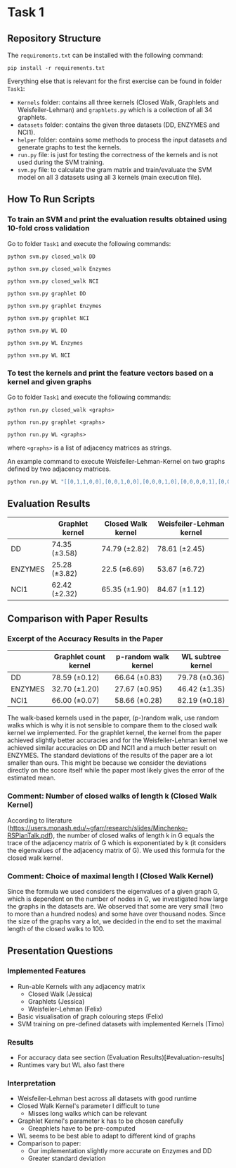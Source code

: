 # Task 1

## Repository Structure

The ```requirements.txt``` can be installed with the following command:

```pip install -r requirements.txt```

Everything else that is relevant for the first exercise can be found in folder ```Task1```:

* ```Kernels``` folder: contains all three kernels (Closed Walk, Graphlets and Weisfeiler-Lehman) and ```graphlets.py``` which is a collection of all 34 graphlets.
* ```datasets``` folder: contains the given three datasets (DD, ENZYMES and NCI1).
* ```helper``` folder: contains some methods to process the input datasets and generate graphs to test the kernels.
* ```run.py``` file: is just for testing the correctness of the kernels and is not used during the SVM training.
* ```svm.py``` file: to calculate the gram matrix and train/evaluate the SVM model on all 3 datasets using all 3 kernels (main execution file).

## How To Run Scripts

### To train an SVM and print the evaluation results obtained using 10-fold cross validation

Go to folder ```Task1``` and execute the following commands:

```python svm.py closed_walk DD``` 

```python svm.py closed_walk Enzymes```

```python svm.py closed_walk NCI```

```python svm.py graphlet DD```

```python svm.py graphlet Enzymes```

```python svm.py graphlet NCI```

```python svm.py WL DD```

```python svm.py WL Enzymes```

```python svm.py WL NCI```

### To test the kernels and print the feature vectors based on a kernel and given graphs
Go to folder ```Task1``` and execute the following commands:

```python run.py closed_walk <graphs>```

```python run.py graphlet <graphs>```

```python run.py WL <graphs>```

 where ```<graphs>``` is a list of adjacency matrices as strings.

An example command to execute Weisfeiler-Lehman-Kernel on two graphs defined by two adjacency matrices.

```bash
python run.py WL "[[0,1,1,0,0],[0,0,1,0,0],[0,0,0,1,0],[0,0,0,0,1],[0,0,0,0,0]]" "[[0,1,1,0,0],[0,1,1,1,0],[0,0,0,1,0],[0,0,0,0,1],[0,0,0,0,0]]"
```

## Evaluation Results

|         | Graphlet kernel | Closed Walk kernel | Weisfeiler-Lehman kernel |
|---------|-----------------|--------------------|--------------------------|
| DD      | 74.35 (±3.58)   | 74.79 (±2.82)      | 78.61 (±2.45)            |
| ENZYMES | 25.28 (±3.82)   | 22.5 (±6.69)       | 53.67 (±6.72)            |
| NCI1    | 62.42 (±2.32)   | 65.35 (±1.90)      | 84.67 (±1.12)            |

## Comparison with Paper Results

### Excerpt of the Accuracy Results in the Paper
|         | Graphlet count kernel | p-random walk kernel | WL subtree  kernel  |
|---------|----------------|---------------|---------------|
| DD      | 78.59 (±0.12)  | 66.64 (±0.83) | 79.78 (±0.36) |
| ENZYMES | 32.70 (±1.20)  | 27.67 (±0.95) | 46.42 (±1.35) |
| NCI1    | 66.00 (±0.07)  | 58.66 (±0.28) | 82.19 (±0.18) |

The walk-based kernels used in the paper, (p-)random walk, use random walks which is why it is not sensible to compare them to the closed walk kernel we implemented. For the graphlet kernel, the kernel from the paper achieved slightly better accuracies and for the Weisfeiler-Lehman kernel we achieved similar accuracies on DD and NCI1 and a much better result on ENZYMES. The standard deviations of the results of the paper are a lot smaller than ours. This might be because we consider the deviations directly on the score itself while the paper most likely gives the error of the estimated mean.

### Comment: Number of closed walks of length k (Closed Walk Kernel)

According to literature (https://users.monash.edu/~gfarr/research/slides/Minchenko-RSPlanTalk.pdf), the number of closed walks of length k in G equals the trace of the adjacency matrix of G which is exponentiated by k (it considers the eigenvalues of the adjacency matrix of G). We used this formula for the closed walk kernel.


### Comment: Choice of maximal length l (Closed Walk Kernel)

Since the formula we used considers the eigenvalues of a given graph G, which is dependent on the number of nodes in G, we investigated how large the graphs in the datasets are. We observed that some are very small (two to more than a hundred nodes) and some have over thousand nodes. Since the size of the graphs vary a lot, we decided in the end to set the maximal length of the closed walks to 100.

## Presentation Questions

### Implemented Features
- Run-able Kernels with any adjacency matrix
  - Closed Walk (Jessica)
  - Graphlets (Jessica)
  - Weisfeiler-Lehman (Felix)
- Basic visualisation of graph colouring steps (Felix)
- SVM training on pre-defined datasets with implemented Kernels (Timo)

### Results
- For accuracy data see section (Evaluation Results)[#evaluation-results]
- Runtimes vary but WL also fast there

### Interpretation
- Weisfeiler-Lehman best across all datasets with good runtime
- Closed Walk Kernel's parameter l difficult to tune
  - Misses long walks which can be relevant
- Graphlet Kernel's parameter k has to be chosen carefully
  - Greaphlets have to be pre-computed
- WL seems to be best able to adapt to different kind of graphs
- Comparison to paper:
  - Our implementation slightly more accurate on Enzymes and DD
  - Greater standard deviation
